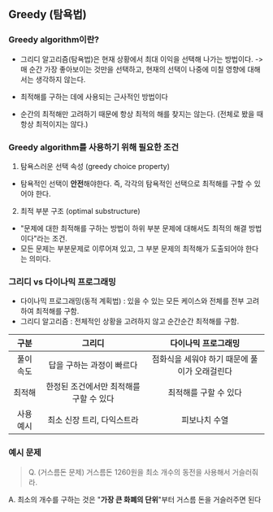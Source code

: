 ## Greedy (탐욕법)

### Greedy algorithm이란?

- 그리디 알고리즘(탐욕법)은 현재 상황에서 최대 이익을 선택해 나가는 방법이다.
  -> 매 순간 가장 좋아보이는 것만을 선택하고, 현재의 선택이 나중에 미칠 영향에 대해서는 생각하지 않는다.
- 최적해를 구하는 데에 사용되는 근사적인 방법이다

- 순간의 최적해만 고려하기 때문에 항상 최적의 해를 찾지는 않는다.
  (전체로 봤을 때 항상 최적이지는 않다.)

### Greedy algorithm를 사용하기 위해 필요한 조건

1. 탐욕스러운 선택 속성 (greedy choice property)

- 탐욕적인 선택이 **안전**해야한다. 즉, 각각의 탐욕적인 선택으로 최적해를 구할 수 있어야 한다.

2. 최적 부분 구조 (optimal substructure)

- "문제에 대한 최적해를 구하는 방법이 하위 부분 문제에 대해서도 최적의 해결 방법이다"라는 조건.
- 모든 문제는 부분문제로 이루어져 있고, 그 부분 문제의 최적해가 도출되어야 한다는 의미다.

### 그리디 vs 다이나믹 프로그래밍

- 다이나믹 프로그래밍(동적 계획법) : 있을 수 있는 모든 케이스와 전체를 전부 고려하여 최적해를 구함.
- 그리디 알고리즘 : 전체적인 상황을 고려하지 않고 순간순간 최적해를 구함.
  <br />

|   구분    |                 그리디                  |              다이나믹 프로그래밍              |
| :-------: | :-------------------------------------: | :-------------------------------------------: |
| 풀이 속도 |        답을 구하는 과정이 빠르다        | 점화식을 세워야 하기 때문에 풀이가 오래걸린다 |
|  최적해   | 한정된 조건에서만 최적해를 구할 수 있다 |             최적해를 구할 수 있다             |
| 사용 예시 |       최소 신장 트리, 다익스트라        |                 피보나치 수열                 |

### 예시 문제

> Q. (거스름돈 문제) 거스름돈 1260원을 최소 개수의 동전을 사용해서 거슬러줘라.<br />

A. 최소의 개수를 구하는 것은 "**가장 큰 화폐의 단위**"부터 거스름 돈을 거슬러주면 된다
